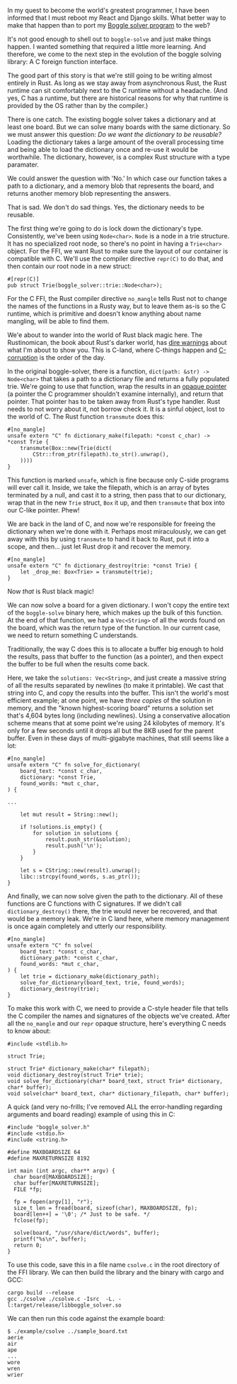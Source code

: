 In my quest to become the world's greatest programmer, I have been
informed that I must reboot my React and Django skills.  What better way
to make that happen than to port my [Boggle solver
program](https://github.com/elfsternberg/boggle-solver) to the web?

It's not good enough to shell out to `boggle-solve` and just make things
happen.  I wanted something that required a little more learning.  And
therefore, we come to the next step in the evolution of the boggle
solving library: A C foreign function interface.

The good part of this story is that we're still going to be writing
almost entirely in Rust.  As long as we stay away from asynchronous
Rust, the Rust runtime can sit comfortably next to the C runtime without
a headache.  (And yes, C has a runtime, but there are historical reasons
for why that runtime is provided by the OS rather than by the compiler.)

There is one catch.  The existing boggle solver takes a dictionary and
at least one board.  But we can solve many boards with the same
dictionary.  So we must answer this question: *Do we want the dictionary
to be reusable?* Loading the dictionary takes a large amount of the
overall processing time and being able to load the dictionary once and
re-use it would be worthwhile.  The dictionary, however, is a complex
Rust structure with a type paramater.

We could answer the question with 'No.'  In which case our function
takes a path to a dictionary, and a memory blob that represents the
board, and returns another memory blob representing the answers.

That is sad.  We don't do sad things.  Yes, the dictionary needs to be
reusable.

The first thing we're going to do is lock down the dictionary's type.
Consistently, we've been using `Node<char>`.  `Node` is a node in a trie
structure.  It has no specialized root node, so there's no point in
having a `Trie<char>` object.  For the FFI, we want Rust to make sure
the layout of our container is compatible with C.  We'll use the
compiler directive `repr(C)` to do that, and then contain our root node in
a new struct:
```
#[repr(C)]
pub struct Trie(boggle_solver::trie::Node<char>);
```
For the C FFI, the Rust compiler directive `no_mangle` tells Rust not to
change the names of the functions in a Rusty way, but to leave them
as-is so the C runtime, which is primitive and doesn't know anything
about name mangling, will be able to find them.

We'e about to wander into the world of Rust black magic here.  The
Rustinomican, the book about Rust's darker world, has [dire
warnings](https://doc.rust-lang.org/nomicon/transmutes.html) about what
I'm about to show you.  This is C-land, where C-things happen and
[C-corruption](https://www.youtube.com/watch?v=BL2Enp8d1Zk) is the order
of the day.

In the original boggle-solver, there is a function, `dict(path: &str) ->
Node<char>` that takes a path to a dictionary file and returns a fully
populated trie.  We're going to use that function, wrap the results in
an [opaque pointer](https://www.geeksforgeeks.org/opaque-pointer/) (a
pointer the C programmer shouldn't examine internally), and return that
pointer.  That pointer has to be taken away from Rust's type handler.
Rust needs to not worry about it, not borrow check it. It is a sinful
object, lost to the world of C.  The Rust function `transmute` does
this:
```
#[no_mangle]
unsafe extern "C" fn dictionary_make(filepath: *const c_char) -> *const Trie {
    transmute(Box::new(Trie(dict(
        CStr::from_ptr(filepath).to_str().unwrap(),
    ))))
}
```
This function is marked `unsafe`, which is fine because only C-side
programs will ever call it. Inside, we take the filepath, which is an
array of bytes terminated by a null, and cast it to a string, then pass
that to our dictionary, wrap that in the new `Trie` struct, `Box` it up,
and then `transmute` that box into our C-like pointer. Phew!

We are back in the land of C, and now we're responsible for freeing the
dictionary when we're done with it.  Perhaps most miraculously, we can
get away with this by using `transmute` to hand it back to Rust, put it
into a scope, and then... just let Rust drop it and recover the memory.
```
#[no_mangle]
unsafe extern "C" fn dictionary_destroy(trie: *const Trie) {
    let _drop_me: Box<Trie> = transmute(trie);
}
```
Now *that* is Rust black magic!

We can now solve a board for a given dictionary.  I won't copy the
entire text of the `boggle-solve` binary here, which makes up the bulk
of this function.  At the end of that function, we had a `Vec<String>`
of all the words found on the board, which was the return type of the
function.  In our current case, we need to return something C
understands.

Traditionally, the way C does this is to allocate a buffer big enough to
hold the results, pass that buffer to the function (as a pointer), and
then expect the buffer to be full when the results come back.

Here, we take the `solutions: Vec<String>`, and just create a massive
string of all the results separated by newlines (to make it printable).
We cast that string into C, and copy the results into the buffer.  This
isn't the world's most efficient example; at one point, we have *three
copies* of the solution in memory, and the "known highest-scoring board"
returns a solution set that's 4,604 bytes long (including newlines).
Using a conservative allocation scheme means that at some point we're
using 24 kilobytes of memory.  It's only for a few seconds until it
drops all but the 8KB used for the parent buffer. Even in these days of
multi-gigabyte machines, that still seems like a lot:
```
#[no_mangle]
unsafe extern "C" fn solve_for_dictionary(
    board_text: *const c_char,
    dictionary: *const Trie,
    found_words: *mut c_char,
) {

...

    let mut result = String::new();

    if !solutions.is_empty() {
        for solution in solutions {
            result.push_str(&solution);
            result.push('\n');
        }
    }

    let s = CString::new(result).unwrap();
    libc::strcpy(found_words, s.as_ptr());
}
```
And finally, we can now solve given the path to the dictionary.  All of
these functions are C functions with C signatures.  If we didn't call
`dictionary_destroy()` there, the trie would never be recovered, and
that would be a memory leak.  We're in C land here, where memory
management is once again completely and utterly our responsibility.
```
#[no_mangle]
unsafe extern "C" fn solve(
    board_text: *const c_char,
    dictionary_path: *const c_char,
    found_words: *mut c_char,
) {
    let trie = dictionary_make(dictionary_path);
    solve_for_dictionary(board_text, trie, found_words);
    dictionary_destroy(trie);
}
```
To make this work with C, we need to provide a C-style header file that
tells the C compiler the names and signatures of the objects we've
created.  After all the `no_mangle` and our `repr` opaque structure,
here's everything C needs to know about:
```
#include <stdlib.h>

struct Trie;

struct Trie* dictionary_make(char* filepath);
void dictionary_destroy(struct Trie* trie);
void solve_for_dictionary(char* board_text, struct Trie* dictionary, char* buffer);
void solve(char* board_text, char* dictionary_filepath, char* buffer);
```
A quick (and very no-frills; I've removed ALL the error-handling
regarding arguments and board reading) example of using this in C:
```
#include "boggle_solver.h"
#include <stdio.h>
#include <string.h>

#define MAXBOARDSIZE 64
#define MAXRETURNSIZE 8192

int main (int argc, char** argv) {
  char board[MAXBOARDSIZE];
  char buffer[MAXRETURNSIZE];
  FILE *fp;

  fp = fopen(argv[1], "r");
  size_t len = fread(board, sizeof(char), MAXBOARDSIZE, fp);
  board[len++] = '\0'; /* Just to be safe. */
  fclose(fp);

  solve(board, "/usr/share/dict/words", buffer);
  printf("%s\n", buffer);
  return 0;
}
```
To use this code, save this in a file name `csolve.c` in the root directory of the FFI
library.  We can then build the library and the binary with cargo and
GCC:
```
cargo build --release
gcc ./csolve ./csolve.c -Isrc  -L. -l:target/release/libboggle_solver.so
```
We can then run this code against the example board:
```
$ ./example/csolve ../sample_board.txt
aerie
air
ape
...
wore
wren
wrier
```
